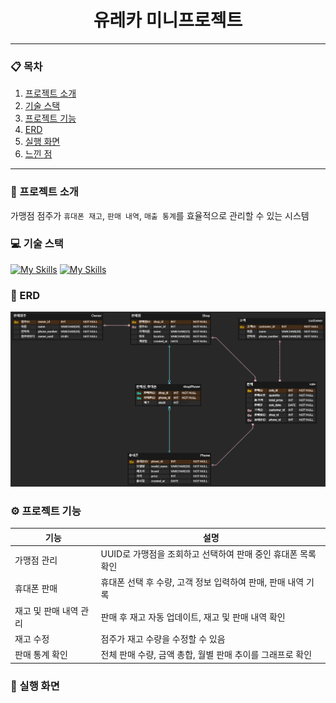 <center>
  <h1>유레카 미니프로젝트</h1>
</center>

---

### 📋 목차

1. [프로젝트 소개](#프로젝트-소개)
2. [기술 스택](#기술-스택)
3. [프로젝트 기능](#프로젝트-기능)
4. [ERD](#erd)
5. [실행 화면](#실행-화면)
6. [느낀 점](#느낀-점)
---

### 📝 프로젝트 소개
가맹점 점주가 `휴대폰 재고`, `판매 내역`, `매출 통계`를 효율적으로 관리할 수 있는 시스템

### 💻 기술 스택
[![My Skills](https://skillicons.dev/icons?i=java)](https://skillicons.dev)
[![My Skills](https://skillicons.dev/icons?i=mysql)](https://skillicons.dev)

### 🎨 ERD
![ERD](img/erd.png)
### ⚙️ 프로젝트 기능
| 기능                 | 설명                                 |
|----------------------|------------------------------------|
| 가맹점 관리           | UUID로 가맹점을 조회하고 선택하여 판매 중인 휴대폰 목록 확인 |
| 휴대폰 판매           | 휴대폰 선택 후 수량, 고객 정보 입력하여 판매, 판매 내역 기록 |
| 재고 및 판매 내역 관리 | 판매 후 재고 자동 업데이트, 재고 및 판매 내역 확인     |
| 재고 수정             | 점주가 재고 수량을 수정할 수 있음                |
| 판매 통계 확인        | 전체 판매 수량, 금액 총합, 월별 판매 추이를 그래프로 확인 |

### 📸 실행 화면
